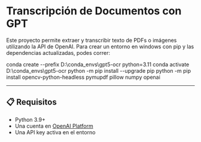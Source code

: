 # Transcripción de Documentos con GPT

Este proyecto permite extraer y transcribir texto de PDFs o imágenes utilizando la API de OpenAI. Para crear un entorno en windows con pip y las dependencias actualizadas, podes correr:

conda create --prefix D:\conda_envs\gpt5-ocr python=3.11
conda activate D:\conda_envs\gpt5-ocr
python -m pip install --upgrade pip
python -m pip install opencv-python-headless pymupdf pillow numpy openai


---

## 📋 Requisitos
- Python 3.9+
- Una cuenta en [OpenAI Platform](https://platform.openai.com/)
- Una API key activa en el entorno

